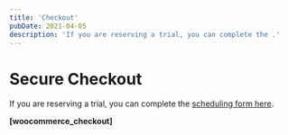 ```yaml
---
title: 'Checkout'
pubDate: 2021-04-05
description: 'If you are reserving a trial, you can complete the .'
---
```






# Secure Checkout

If you are reserving a trial, you can complete the [scheduling form here](https://www.medlearnity.com/scheduling/).

**\[woocommerce\_checkout\]**
